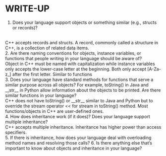 # WRITE-UP
1. Does your language support objects or something similar (e.g., structs or records)?
<br>
C++ accepts records and structs. A record, commonly called a structure in C++, is a collection of related data items.
<br>
2. Are there naming conventions for objects, instance variables, or functions that people writing in your language should be aware of?
<br>
Object in C++ must be named with capitalization while instance variables only accepts the 
lower-case letter at the beginning. Both only accept [A-Za-z_] after the first letter. Similar
to functions
<br>
3. Does your language have standard methods for functions that serve a similar purpose across all objects? For example, toString() in Java and __str__ in Python allow information about the objects to be printed. Are there similar functions in your language?
<br>
C++ does not have toString() or __str__ similar to Java and Python but to override the stream operator << for stream in toString() method. Most functions/objects in C++ are user-defined ones.
<br>
4. How does inheritance work (if it does)? Does your language support multiple inheritance?
<br>
C++ accepts multiple inheritance. Inheritance has higher power than access specifiers.
<br>
5. If there is inheritance, how does your language deal with overloading method names and resolving those calls?
6. Is there anything else that’s important to know about objects and inheritance in your language?